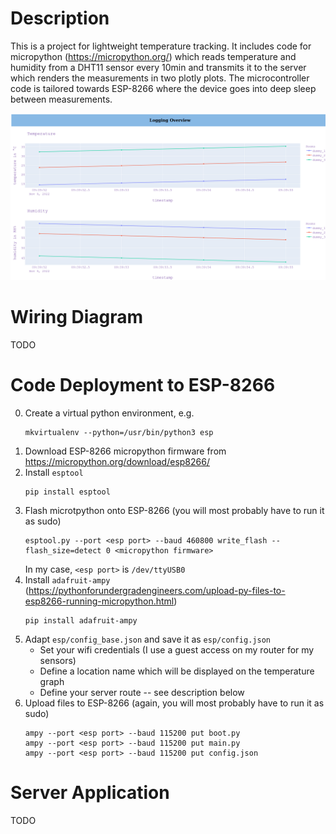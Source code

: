 # Description

This is a project for lightweight temperature tracking. It includes code for micropython (https://micropython.org/) which reads temperature and humidity from a DHT11 sensor every 10min and transmits it to the server which renders the measurements in two plotly plots. The microcontroller code is tailored towards ESP-8266 where the device goes into deep sleep between measurements.

![width=400px](doc/webpage.png)

# Wiring Diagram

TODO

# Code Deployment to ESP-8266

0. Create a virtual python environment, e.g.
    ```
    mkvirtualenv --python=/usr/bin/python3 esp
    ```
1. Download ESP-8266 micropython firmware from https://micropython.org/download/esp8266/
2. Install `esptool`
    ```
    pip install esptool
    ```
3. Flash microtpython onto ESP-8266 (you will most probably have to run it as sudo)
    ```
    esptool.py --port <esp port> --baud 460800 write_flash --flash_size=detect 0 <micropython firmware>
    ```
    In my case, `<esp port>` is `/dev/ttyUSB0`
4. Install `adafruit-ampy` (https://pythonforundergradengineers.com/upload-py-files-to-esp8266-running-micropython.html)
    ```
    pip install adafruit-ampy
    ```
5. Adapt `esp/config_base.json` and save it as `esp/config.json`
    * Set your wifi credentials (I use a guest access on my router for my sensors)
    * Define a location name which will be displayed on the temperature graph
    * Define your server route -- see description below
6. Upload files to ESP-8266 (again, you will most probably have to run it as sudo)
    ```
    ampy --port <esp port> --baud 115200 put boot.py
    ampy --port <esp port> --baud 115200 put main.py
    ampy --port <esp port> --baud 115200 put config.json
    ```

# Server Application

TODO
